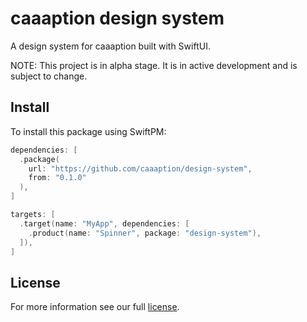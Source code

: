 # caaaption design system

A design system for caaaption built with SwiftUI.

NOTE: This project is in alpha stage. It is in active development and is subject to change.

## Install

To install this package using SwiftPM:
```swift
dependencies: [
  .package(
    url: "https://github.com/caaaption/design-system",
    from: "0.1.0"
  ),
]
```
```swift
targets: [
  .target(name: "MyApp", dependencies: [
    .product(name: "Spinner", package: "design-system"),
  ]),
]
```

## License

For more information see our full [license](./LICENSE).
